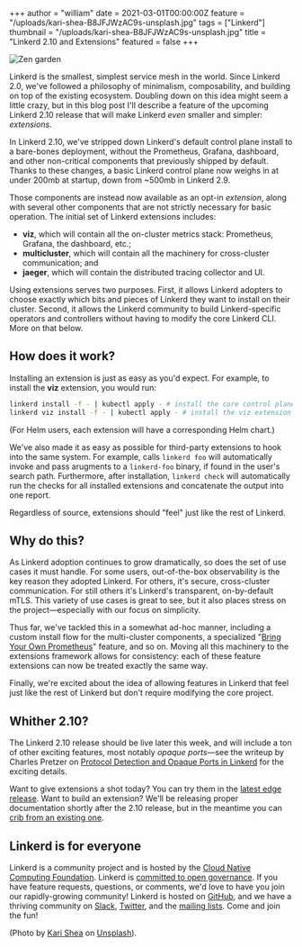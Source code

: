 +++
author = "william"
date = 2021-03-01T00:00:00Z
feature = "/uploads/kari-shea-B8JFJWzAC9s-unsplash.jpg"
tags = ["Linkerd"]
thumbnail = "/uploads/kari-shea-B8JFJWzAC9s-unsplash.jpg"
title = "Linkerd 2.10 and Extensions"
featured = false
+++

![Zen garden](/uploads/kari-shea-B8JFJWzAC9s-unsplash.jpg")

Linkerd is the smallest, simplest service mesh in the world. Since Linkerd 2.0,
we've followed a philosophy of minimalism, composability, and building on top
of the existing ecosystem. Doubling down on this idea might seem a little
crazy, but in this blog post I'll describe a feature of the upcoming Linkerd
2.10 release that will make Linkerd _even_ smaller and simpler: _extensions_.

In Linkerd 2.10, we've stripped down Linkerd's default control plane install to
a bare-bones deployment, without the Prometheus, Grafana, dashboard, and other
non-critical components that previously shipped by default. Thanks to these
changes, a basic Linkerd control plane now weighs in at under 200mb at startup,
down from ~500mb in Linkerd 2.9.

Those components are instead now available as an opt-in _extension_, along with
several other components that are not strictly necessary for basic operation.
The initial set of Linkerd extensions includes:

* **viz**, which will contain all the on-cluster metrics stack: Prometheus,
  Grafana, the dashboard, etc.;
* **multicluster**, which will contain all the machinery for cross-cluster
  communication; and
* **jaeger**, which will contain the distributed tracing collector and UI.

Using extensions serves two purposes. First, it allows Linkerd adopters to
choose exactly which bits and pieces of Linkerd they want to install on their
cluster. Second, it allows the Linkerd community to build Linkerd-specific
operators and controllers without having to modify the core Linkerd CLI. More
on that below.

## How does it work?

Installing an extension is just as easy as you'd expect. For example, to
install the **viz** extension, you would run:

```bash
linkerd install -f - | kubectl apply - # install the core control plane
linkerd viz install -f - | kubectl apply - # install the viz extension
```

(For Helm users, each extension will have a corresponding Helm chart.)

We've also made it as easy as possible for third-party extensions to hook into
the same system. For example, calls `linkerd foo` will automatically invoke and
pass arugments to a `linkerd-foo` binary, if found in the user's search path.
Furthermore, after installation, `linkerd check` will automatically run the
checks for all installed extensions and concatenate the output into one report.

Regardless of source, extensions should "feel" just like the rest of Linkerd.

## Why do this?

As Linkerd adoption continues to grow dramatically, so does the set of use
cases it must handle. For some users, out-of-the-box observability is the key
reason they adopted Linkerd. For others, it's secure, cross-cluster
communication. For still others it's Linkerd's transparent, on-by-default mTLS.
This variety of use cases is great to see, but it also places stress on the
project—especially with our focus on simplicity.

Thus far, we've tackled this in a somewhat ad-hoc manner, including a custom
install flow for the multi-cluster components, a specialized "[Bring Your Own
Prometheus](https://linkerd.io/2/tasks/external-prometheus/)" feature, and so
on. Moving all this machinery to the extensions framework allows for
consistency: each of these feature extensions can now be treated exactly the
same way.

Finally, we're excited about the idea of allowing features in Linkerd that feel
just like the rest of Linkerd but don't require modifying the core project.

## Whither 2.10?

The Linkerd 2.10 release should be live later this week, and will include a ton
of other exciting features, most notably _opaque ports_&mdash;see the writeup
by Charles Pretzer on [Protocol Detection and Opaque Ports in
Linkerd](/2021/02/23/protocol-detection-and-opaque-ports-in-linkerd/) for the
exciting details.

Want to give extensions a shot today? You can try them in the [latest edge
release](https://linkerd.io/2/edge/). Want to build an extension? We'll be
releasing proper documentation shortly after the 2.10 release, but in the
meantime you can [crib from an existing
one](https://github.com/linkerd/linkerd2/tree/main/jaeger).

## Linkerd is for everyone

Linkerd is a community project and is hosted by the
[Cloud Native Computing Foundation](https://cncf.io/). Linkerd is
[committed to open governance](https://linkerd.io/2019/10/03/linkerds-commitment-to-open-governance/).
If you have feature requests, questions, or comments, we'd love to have you join
our rapidly-growing community! Linkerd is hosted on
[GitHub](https://github.com/linkerd/), and we have a thriving community on
[Slack](https://slack.linkerd.io/), [Twitter](https://twitter.com/linkerd), and
the [mailing lists](https://linkerd.io/2/get-involved/). Come and join the fun!

(Photo by
[Kari Shea](https://unsplash.com/@karishea?utm_source=unsplash&amp;utm_medium=referral&amp;utm_content=creditCopyText) on
[Unsplash](https://unsplash.com/s/photos/animal-listening?utm_source=unsplash&utm_medium=referral&utm_content=creditCopyText)).
